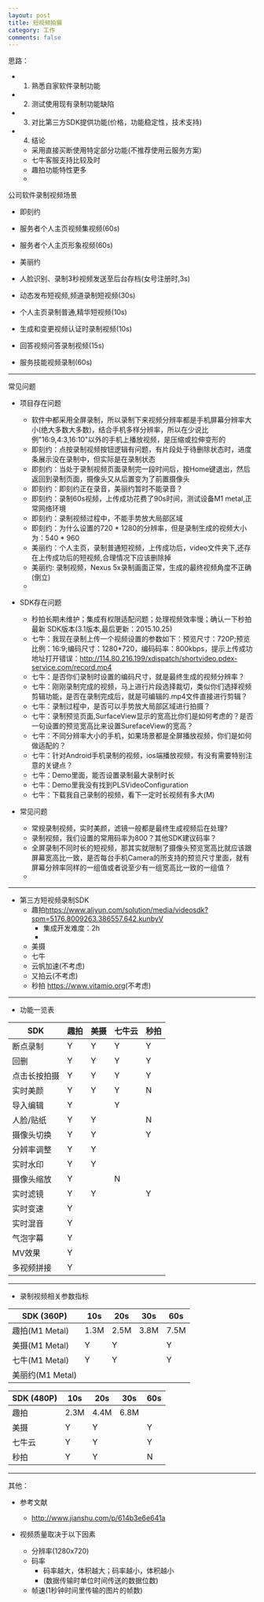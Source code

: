 ```yaml
---
layout: post
title: 短视频拍摄
category: 工作
comments: false
---
```


思路：

* 1. 熟悉自家软件录制功能
* 2. 测试使用现有录制功能缺陷
* 3. 对比第三方SDK提供功能(价格，功能稳定性，技术支持)
* 4. 结论
	* 采用直接买断使用特定部分功能(不推荐使用云服务方案)
	* 七牛客服支持比较及时
	* 趣拍功能特性更多
	* 
  
公司软件录制视频场景
	
* 即刻约
 * 服务者个人主页视频集视频(60s)
 * 服务者个人主页形象视频(60s)

* 美丽约
 * 人脸识别、录制3秒视频发送至后台存档(女号注册时,3s)
 * 动态发布短视频,频道录制短视频(30s)
 * 个人主页录制普通,精华短视频(10s)
 * 生成和变更视频认证时录制视频(10s)
 * 回答视频问答录制视频(15s)
 * 服务技能视频录制(60s)

---
常见问题

* 项目存在问题
	* 软件中都采用全屏录制，所以录制下来视频分辨率都是手机屏幕分辨率大小(绝大多数大多数)，结合手机多样分辨率，所以在少说比例"16:9,4:3,16:10"以外的手机上播放视频，是压缩或拉伸变形的
	* 即刻约：点按录制视频按钮逻辑有问题，有片段处于待删除状态时，进度条展示没在录制中，但实际是在录制状态
	* 即刻约：当处于录制视频页面录制完一段时间后，按Home键退出，然后返回到录制页面，摄像头又从后置变为了前置摄像头
	* 即刻约：即刻约正在录音，美丽约暂时不能录音？
	* 即刻约：录制60s视频，上传成功花费了90s时间，测试设备M1 metal,正常网络环境
	* 即刻约：录制视频过程中，不能手势放大局部区域
	* 即刻约：为什么设置的720 * 1280的分辨率，但是录制生成的视频大小为：540 * 960
	* 美丽约：个人主页，录制普通短视频，上传成功后，video文件夹下,还存在上传成功后的短视频,合理情况下应该删除掉
	* 美丽约: 录制视频，Nexus 5x录制画面正常，生成的最终视频角度不正确(倒立)
	* 

* SDK存在问题
	* 秒拍长期未维护；集成有权限适配问题；处理视频效率慢；确认一下秒拍最新 SDK版本(3.1版本,最后更新：2015.10.25)
	* 七牛：我现在录制上传一个视频设置的参数如下：预览尺寸：720P;预览比例：16:9;编码尺寸：1280*720，编码码率：800kbps，提示上传成功地址打开错误：<http://114.80.216.199/xdispatch/shortvideo.pdex-service.com/record.mp4>
	* 七牛：是否你们录制时设置的编码尺寸，就是最终生成的视频分辨率？
	* 七牛：刚刚录制完成的视频，马上进行片段选择裁切，类似你们选择视频剪辑功能，是否在录制完成后，就是可编辑的.mp4文件直接进行剪辑？
	* 七牛：录制过程中，是否可以手势放大局部区域进行拍摄？
	* 七牛：录制预览页面,SurfaceView显示的宽高比你们是如何考虑的？是否一句设置的预览宽高比来设置SurefaceView的宽高？
	* 七牛：不同分辨率大小的手机，如果场景都是全屏播放视频，你们是如何做适配的？
	* 七牛：针对Android手机录制的视频，ios端播放视频，有没有需要特别注意的关键点？
	* 七牛：Demo里面，能否设置录制最大录制时长
	* 七牛：Demo里我没有找到PLSVideoConfiguration
	* 七牛：下载我自己录制的视频，看下一定时长视频有多大(M)


* 常见问题
	
	* 常规录制视频，实时美颜，滤镜一般都是最终生成视频后在处理?
	* 录制视频，我们设置的常用码率为800？其他SDK建议码率？
	* 全屏录制不同时长的短视频，那其实就限制了摄像头预览宽高比就应该跟屏幕宽高比一致，是否每台手机Camera的所支持的预览尺寸里面，就有屏幕分辨率同样的一组值或者说至少有一组宽高比一致的一组值？
	* 
	
---

* 第三方短视频录制SDK
	* 趣拍<https://www.aliyun.com/solution/media/videosdk?spm=5176.8009263.386557.642.kunbyV>
		* 集成开发难度：2h
		* 
	* 美摄
	* 七牛
	* 云帆加速(不考虑)
	* 又拍云(不考虑)
	* 秒拍  <https://www.vitamio.org>(不考虑)
	
--- 

* 功能一览表
	
SDK        |   趣拍  |   美摄  | 七牛云 |  秒拍   |
---        |    --- |  ---   |  ---   |  ---   |
断点录制     |    Y   |   Y    |   Y   |    Y   |
回删        |    Y   |   Y    |   Y   |    Y  | 
点击长按拍摄 |    Y   |   Y    |    Y   |   Y   |
实时美颜    |    Y   |   Y    |    Y   |    N   |
导入编辑    |    Y    |         |    Y    |       | 
人脸/贴纸   |     Y  |    Y   |       |   N   | 
摄像头切换  |   Y     |    Y    |       |   Y   | 
分辨率调整  |   Y     |    Y    |       |        | 
实时水印    |    Y    |   Y    |        |       | 
摄像头缩放  |    Y   |        |    N     |       | 
实时滤镜    |    Y    |   Y    |       |    Y   |
实时变速   |    Y   |        |          |       | 
实时混音   |    Y   |        |         |       | 
气泡字幕   |    Y   |        |          |       | 
 MV效果   |    Y   |        |          |       |
多视频拼接 |    Y   |        |          |       |
 
---

* 录制视频相关参数指标

SDK (360P)     |   10s  |   20s  | 30s    |  60s   |
---            |    --- |  ---   |  ---  |  ---   |
趣拍(M1 Metal)  |   1.3M |   2.5M  |  3.8M |  7.5M  |
美摄(M1 Metal)  |    Y   |   Y      |       |    Y     | 
七牛(M1 Metal)  |    Y   |   Y    |        |   Y     |
美丽约(M1 Metal)|        |         |         |        |
 
SDK (480P)  |   10s  |   20s  | 30s |  60s   |
---        |    --- |  ---   |  ---  |  ---   |
趣拍       |   2.3M |   4.4M  |  6.8M |       |
美摄       |    Y   |   Y    |      |    Y   | 
七牛云      |    Y   |   Y    |      |   Y   |
秒拍      |    Y   |   Y    |      |    N   |

---

其他：

* 参考文献
	* <http://www.jianshu.com/p/614b3e6e641a>


* 视频质量取决于以下因素
	* 分辨率(1280x720)
	* 码率
		* 码率越大，体积越大；码率越小，体积越小
		* (数据传输时单位时间传送的数据位数)
	* 帧速(1秒钟时间里传输的图片的帧数)
 


